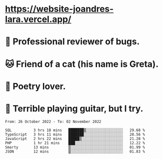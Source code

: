 # https://website-joandres-lara.vercel.app/
# 🐛 Professional reviewer of bugs.
# 🐱 Friend of a cat (his name is Greta).
# 📜 Poetry lover.
# 🎸 Terrible playing guitar, but I try.

<!--START_SECTION:waka-->

```text
From: 26 October 2022 - To: 02 November 2022

SQL          3 hrs 18 mins   ███████▒░░░░░░░░░░░░░░░░░   29.68 %
TypeScript   3 hrs 11 mins   ███████░░░░░░░░░░░░░░░░░░   28.56 %
JavaScript   2 hrs 22 mins   █████▒░░░░░░░░░░░░░░░░░░░   21.28 %
PHP          1 hr 21 mins    ███░░░░░░░░░░░░░░░░░░░░░░   12.22 %
Smarty       13 mins         ▒░░░░░░░░░░░░░░░░░░░░░░░░   01.99 %
JSON         12 mins         ▒░░░░░░░░░░░░░░░░░░░░░░░░   01.83 %
```

<!--END_SECTION:waka-->
